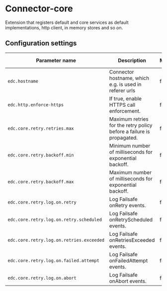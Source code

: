 # Connector-core

Extension that registers default and core services as default implementations, http client, in memory stores and so on.

## Configuration settings

| Parameter name                           | Description                                                          | Mandatory | Default value |
|------------------------------------------|----------------------------------------------------------------------|-----------|---------------|
| `edc.hostname`                           | Connector hostname, which e.g. is used in referer urls               | false     | localhost     |
| `edc.http.enforce-https`                 | If true, enable HTTPS call enforcement.                              | false     | false         |
| `edc.core.retry.retries.max`             | Maximum retries for the retry policy before a failure is propagated. | false     | 5             |
| `edc.core.retry.backoff.min`             | Minimum number of milliseconds for exponential backoff.              | false     | 500           |
| `edc.core.retry.backoff.max`             | Maximum number of milliseconds for exponential backoff.              | false     | 10000         |
| `edc.core.retry.log.on.retry`            | Log Failsafe onRetry events.                                         | false     | false         |
| `edc.core.retry.log.on.retry.scheduled`  | Log Failsafe onRetryScheduled events.                                | false     | false         |
| `edc.core.retry.log.on.retries.exceeded` | Log Failsafe onRetriesExceeded events.                               | false     | false         |
| `edc.core.retry.log.on.failed.attempt`   | Log Failsafe onFailedAttempt events.                                 | false     | false         |
| `edc.core.retry.log.on.abort`            | Log Failsafe onAbort events.                                         | false     | false         |
